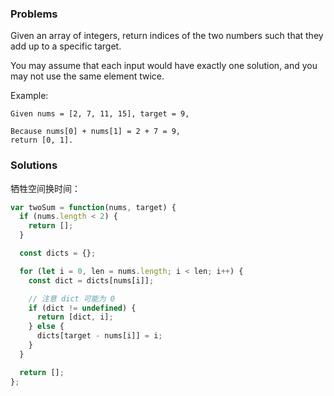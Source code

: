 ### Problems
Given an array of integers, return indices of the two numbers such that they add up to a specific target.

You may assume that each input would have exactly one solution, and you may not use the same element twice.

Example:
```
Given nums = [2, 7, 11, 15], target = 9,

Because nums[0] + nums[1] = 2 + 7 = 9,
return [0, 1].
```

### Solutions 

牺牲空间换时间：
```js
var twoSum = function(nums, target) {
  if (nums.length < 2) {
    return [];
  }

  const dicts = {};

  for (let i = 0, len = nums.length; i < len; i++) {
    const dict = dicts[nums[i]];

    // 注意 dict 可能为 0
    if (dict != undefined) {
      return [dict, i];
    } else {
      dicts[target - nums[i]] = i;
    }
  }

  return [];
};
```